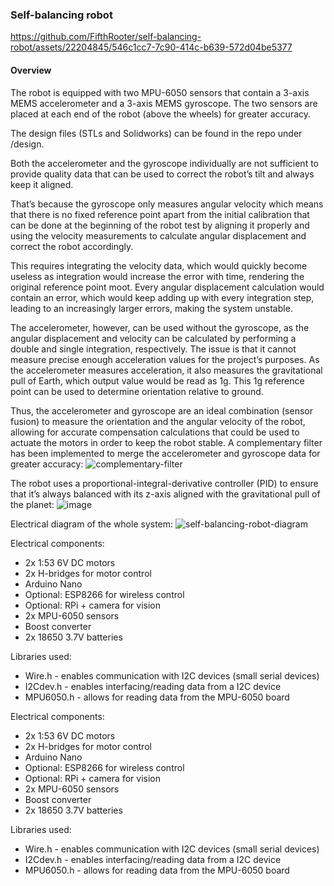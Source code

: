 ### Self-balancing robot

https://github.com/FifthRooter/self-balancing-robot/assets/22204845/546c1cc7-7c90-414c-b639-572d04be5377

#### Overview
The robot is equipped with two MPU-6050 sensors that contain a 3-axis MEMS accelerometer and a 3-axis MEMS gyroscope.
The two sensors are placed at each end of the robot (above the wheels) for greater accuracy.

The design files (STLs and Solidworks) can be found in the repo under /design.

Both the accelerometer and the gyroscope individually are not sufficient to provide quality data that can be used to correct the robot’s tilt and always keep it aligned. 

That’s because the gyroscope only measures angular velocity which means that there is no fixed reference point apart from the initial calibration that can be done at the beginning of the robot test by aligning it properly and using the velocity measurements to calculate angular displacement and correct the robot accordingly. 

This requires integrating the velocity data, which would quickly become useless as integration would increase the error with time, rendering the original reference point moot. Every angular displacement calculation would contain an error, which would keep adding up with every integration step, leading to an increasingly larger errors, making the system unstable.

The accelerometer, however, can be used without the gyroscope, as the angular displacement and velocity can be calculated by performing a double and single integration, respectively. The issue is that it cannot measure precise enough acceleration values for the project’s purposes. As the accelerometer measures acceleration, it also measures the gravitational pull of Earth, which output value would be read as 1g. This 1g reference point can be used to determine orientation relative to ground.

Thus, the accelerometer and gyroscope are an ideal combination (sensor fusion) to measure the orientation and the angular velocity of the robot, allowing for accurate compensation calculations that could be used to actuate the motors in order to keep the robot stable. A complementary filter has been implemented to merge the accelerometer and gyroscope data for greater accuracy:
![complementary-filter](https://github.com/FifthRooter/self-balancing-robot/assets/22204845/24d9fb31-db18-46bc-97c0-a3240c18c7ba)

The robot uses a proportional-integral-derivative controller (PID) to ensure that it’s always balanced with its z-axis aligned with the gravitational pull of the planet:
![image](https://github.com/FifthRooter/self-balancing-robot/assets/22204845/da8812e0-06a2-41e0-b066-823004a36a53)

Electrical diagram of the whole system:
![self-balancing-robot-diagram](https://github.com/FifthRooter/self-balancing-robot/assets/22204845/0d5d90a7-0743-41d9-870b-38615ca7f299)

Electrical components:
- 2x 1:53 6V DC motors
- 2x H-bridges for motor control
- Arduino Nano
- Optional: ESP8266 for wireless control
- Optional: RPi + camera for vision
- 2x MPU-6050 sensors
- Boost converter
- 2x 18650 3.7V batteries

Libraries used:
- Wire.h  - enables communication with I2C devices (small serial devices)
- I2Cdev.h - enables interfacing/reading data from a I2C device
- MPU6050.h - allows for reading data from the MPU-6050 board

Electrical components:
- 2x 1:53 6V DC motors
- 2x H-bridges for motor control
- Arduino Nano
- Optional: ESP8266 for wireless control
- Optional: RPi + camera for vision
- 2x MPU-6050 sensors
- Boost converter
- 2x 18650 3.7V batteries

Libraries used:
- Wire.h  - enables communication with I2C devices (small serial devices)
- I2Cdev.h - enables interfacing/reading data from a I2C device
- MPU6050.h - allows for reading data from the MPU-6050 board
